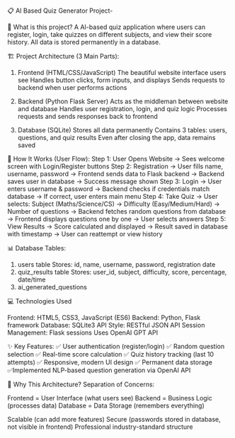 📋  AI Based Quiz Generator Project-

🎯 What is this project?
A AI-based quiz application where users can register, login, take quizzes on different subjects, and view their score history. All data is stored permanently in a database.

🏗️ Project Architecture (3 Main Parts):
1. Frontend (HTML/CSS/JavaScript)
The beautiful website interface users see
Handles button clicks, form inputs, and displays
Sends requests to backend when user performs actions

2. Backend (Python Flask Server)
Acts as the middleman between website and database
Handles user registration, login, and quiz logic
Processes requests and sends responses back to frontend

3. Database (SQLite)
Stores all data permanently
Contains 3 tables: users, questions, and quiz results
Even after closing the app, data remains saved


🔄 How It Works (User Flow):
Step 1: User Opens Website
→ Sees welcome screen with Login/Register buttons
Step 2: Registration
→ User fills name, username, password
→ Frontend sends data to Flask backend
→ Backend saves user in database
→ Success message shown
Step 3: Login
→ User enters username & password
→ Backend checks if credentials match database
→ If correct, user enters main menu
Step 4: Take Quiz
→ User selects: Subject (Maths/Science/CS) → Difficulty (Easy/Medium/Hard) → Number of questions
→ Backend fetches random questions from database
→ Frontend displays questions one by one
→ User selects answers
Step 5: View Results
→ Score calculated and displayed
→ Result saved in database with timestamp
→ User can reattempt or view history

📊 Database Tables:
1. users table
Stores: id, name, username, password, registration date
2. quiz_results table
Stores: user_id, subject, difficulty, score, percentage, date/time
3. ai_generated_questions


💻 Technologies Used

Frontend: HTML5, CSS3, JavaScript (ES6)
Backend: Python, Flask framework
Database: SQLite3
API Style: RESTful JSON API
Session Management: Flask sessions
Uses OpenAI GPT API 

✨ Key Features:
✅ User authentication (register/login)
✅ Random question selection
✅ Real-time score calculation
✅ Quiz history tracking (last 10 attempts)
✅ Responsive, modern UI design
✅ Permanent data storage
✅Implemented NLP-based question generation via OpenAI API

🎨 Why This Architecture?
Separation of Concerns:

Frontend = User Interface (what users see)
Backend = Business Logic (processes data)
Database = Data Storage (remembers everything)


Scalable (can add more features)
Secure (passwords stored in database, not visible in frontend)
Professional industry-standard structure
